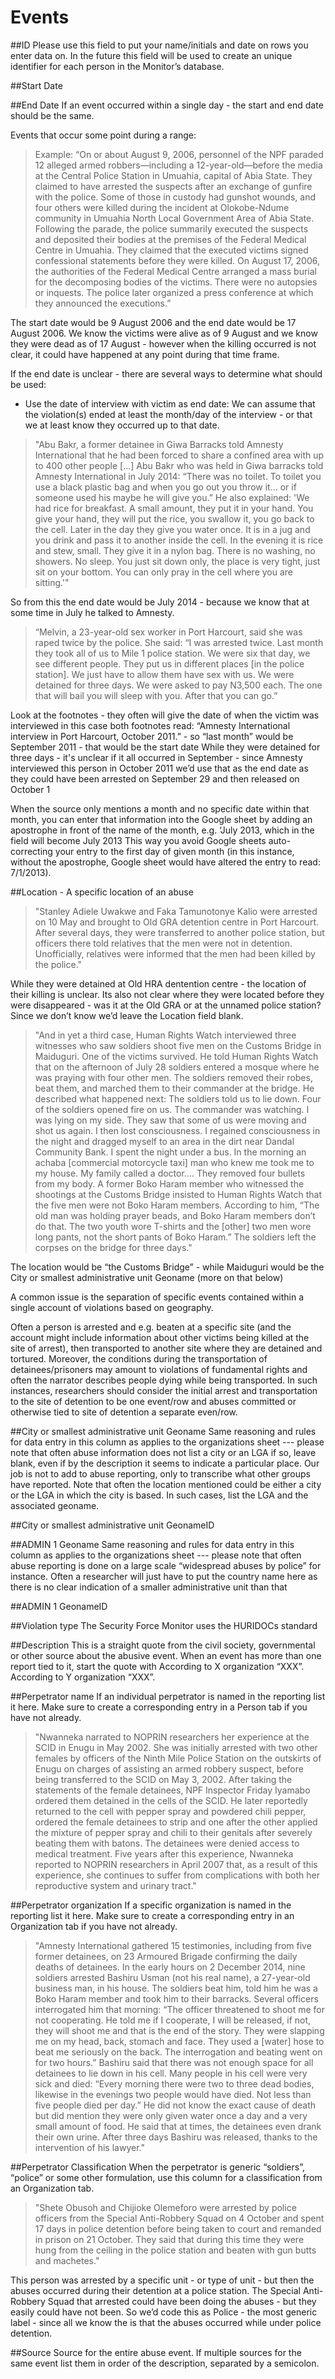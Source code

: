 # Events

##ID
Please use this field to put your name/initials and date on rows you enter data on. In the future this field will be used to create an unique identifier for each person in the Monitor’s database.

##Start Date

##End Date
If an event occurred within a single day - the start and end date should be the same.

Events that occur some point during a range:
> Example:
“On or about August 9, 2006, personnel of the NPF paraded 12 alleged armed robbers—including a 12-year-old—before the media at the Central Police Station in Umuahia, capital of Abia State. They claimed to have arrested the suspects after an exchange of gunfire with the police. Some of those in custody had gunshot wounds, and four others were killed during the incident at Olokobe-Ndume community in Umuahia North Local Government Area of Abia State. Following the parade, the police summarily executed the suspects and deposited their bodies at the premises of the Federal Medical Centre in Umuahia. They claimed that the executed victims signed confessional statements before they were killed. On August 17, 2006, the authorities of the Federal Medical Centre arranged a mass burial for the decomposing bodies of the victims. There were no autopsies or inquests. The police later organized a press conference at which they announced the executions.”

The start date would be 9 August 2006 and the end date would be 17 August 2006. We know the victims were alive as of 9 August and we know they were dead as of 17 August - however when the killing occurred is not clear, it could have happened at any point during that time frame.

If the end date is unclear - there are several ways to determine what should be used:

* Use the date of interview with victim as end date: We can assume that the violation(s) ended at least the month/day of the interview - or that we at least know they occurred up to that date.

>"Abu Bakr, a former detainee in Giwa Barracks told Amnesty International that he had been forced to share a confined area with up to 400 other people [...] Abu Bakr who was held in Giwa barracks told Amnesty International in July 2014: “There was no toilet. To toilet you use a black plastic bag and when you go out you throw it… or if someone used his maybe he will give you.” He also explained: 'We had rice for breakfast. A small amount, they put it in your hand. You give your hand, they will put the rice, you swallow it, you go back to the cell. Later in the day they give you water once. It is in a jug and you drink and pass it to another inside the cell. In the evening it is rice and stew, small. They give it in a nylon bag. There is no washing, no showers. No sleep. You just sit down only, the place is very tight, just sit on your bottom. You can only pray in the cell where you are sitting.'"

So from this the end date would be July 2014 - because we know that at some time in July he talked to Amnesty. 

>“Melvin, a 23-year-old sex worker in Port Harcourt, said she was raped twice by the police. She said: “I was arrested twice. Last month they took all of us to Mile 1 police station. We were six that day, we see different people. They put us in different places [in the police station]. We just have to allow them have sex with us. We were detained for three days. We were asked to pay N3,500 each. The one that will bail you will sleep with you. After that you can go.”

Look at the footnotes - they often will give the date of when the victim was interviewed in this case both footnotes read: “Amnesty International interview in Port Harcourt, October 2011.” - so “last month” would be September 2011 - that would be the start date
While they were detained for three days - it's unclear if it all occurred in September - since Amnesty interviewed this person in October 2011 we’d use that as the end date as they could have been arrested on September 29 and then released on October 1

When the source only mentions a month and no specific date within that month, you can enter that information into the Google sheet by adding an apostrophe in front of the name of the month, e.g. ‘July 2013, which in the field will become July 2013  This way you avoid Google sheets auto-correcting your entry to the first day of given month (in this instance, without the apostrophe, Google sheet would have altered the entry to read: 7/1/2013).

##Location - A specific location of an abuse
>"Stanley Adiele Uwakwe and Faka Tamunotonye Kalio were arrested on 10 May and brought to Old GRA detention centre in Port Harcourt. After several days, they were transferred to another police station, but officers there told relatives that the men were not in detention. Unofficially, relatives were informed that the men had been killed by the police."

While they were detained at Old HRA dentention centre - the location of their killing is unclear. Its also not clear where they were located before they were disappeared - was it at the Old GRA or at the unnamed police station? Since we don’t know we’d leave the Location field blank.
>"And in yet a third case, Human Rights Watch interviewed three witnesses who saw soldiers shoot five men on the Customs Bridge in Maiduguri. One of the victims survived. He told Human Rights Watch that on the afternoon of July 28 soldiers entered a mosque where he was praying with four other men. The soldiers removed their robes, beat them, and marched them to their commander at the bridge. He described what happened next: The soldiers told us to lie down. Four of the soldiers opened fire on us. The commander was watching. I was lying on my side. They saw that some of us were moving and shot us again. I then lost consciousness. I regained consciousness in the night and dragged myself to an area in the dirt near Dandal Community Bank. I spent the night under a bus. In the morning an achaba [commercial motorcycle taxi] man who knew me took me to my house. My family called a doctor…. They removed four bullets from my body. A former Boko Haram member who witnessed the shootings at the Customs Bridge insisted to Human Rights Watch that the five men were not Boko Haram members. According to him, “The old man was holding prayer beads, and Boko Haram members don’t do that. The two youth wore T-shirts and the [other] two men wore long pants, not the short pants of Boko Haram.” The soldiers left the corpses on the bridge for three days."

The location would be “the Customs Bridge” - while Maiduguri would be the City or smallest administrative unit Geoname (more on that below)

A common issue is the separation of specific events contained within a single account of violations based on geography. 

Often a person is arrested and e.g. beaten at a specific site (and the account might include information about other victims being killed at the site of arrest), then transported to another site where they are detained and tortured. Moreover, the conditions during the transportation of detainees/prisoners may amount to violations of fundamental rights and often the narrator describes people dying while being transported. 
In such instances, researchers should consider the initial arrest and transportation to the site of detention to be one event/row and abuses committed or otherwise tied to site of detention a separate even/row. 


##City or smallest administrative unit Geoname
Same reasoning and rules for data entry in this column as applies to the organizations sheet --- please note that often abuse information does not list a city or an LGA if so, leave blank, even if by the description it seems to indicate a particular place. Our job is not to add to abuse reporting, only to transcribe what other groups have reported. Note that often the location mentioned could be either a city or the LGA in which the city is based. In such cases, list the LGA and the associated geoname. 

##City or smallest administrative unit GeonameID

##ADMIN 1 Geoname
Same reasoning and rules for data entry in this column as applies to the organizations sheet --- please note that often abuse reporting is done on a large scale “widespread abuses by police” for instance. Often a researcher will just have to put the country name here as there is no clear indication of a smaller administrative unit than that

##ADMIN 1 GeonameID


##Violation type
The Security Force Monitor uses the HURIDOCs standard

##Description
This is a straight quote from the civil society, governmental or other source about the abusive event. When an event has more than one report tied to it, start the quote with According to X organization “XXX”. According to Y organization “XXX”.

##Perpetrator name
If an individual perpetrator is named in the reporting list it here. Make sure to create a corresponding entry in a Person tab if you have not already.
>"Nwanneka narrated to NOPRIN researchers her experience at the SCID in Enugu in May 2002. She was initially arrested with two other females by officers of the Ninth Mile Police Station on the outskirts of Enugu on charges of assisting an armed robbery suspect, before being transferred to the SCID on May 3, 2002. After taking the statements of the female detainees, NPF Inspector Friday Iyamabo ordered them detained in the cells of the SCID. He later reportedly returned to the cell with pepper spray and powdered chili pepper, ordered the female detainees to strip and one after the other applied the mixture of pepper spray and chili to their genitals after severely beating them with batons. The detainees were denied access to medical treatment. Five years after this experience, Nwanneka reported to NOPRIN researchers in April 2007 that, as a result of this experience, she continues to suffer from complications with both her reproductive system and urinary tract."

##Perpetrator organization
If a specific organization is named in the reporting list it here. Make sure to create a corresponding entry in an Organization tab if you have not already.
>"Amnesty International gathered 15 testimonies, including from five former detainees, on 23 Armoured Brigade confirming the daily deaths of detainees. In the early hours on 2 December 2014, nine soldiers arrested Bashiru Usman (not his real name), a 27-year-old business man, in his house. The soldiers beat him, told him he was a Boko Haram member and took him to their barracks. Several officers interrogated him that morning: “The officer threatened to shoot me for not cooperating. He told me if I cooperate, I will be released, if not, they will shoot me and that is the end of the story. They were slapping me on my head, back, stomach and face. They used a [water] hose to beat me seriously on the back. The interrogation and beating went on for two hours.” Bashiru said that there was not enough space for all detainees to lie down in his cell. Many people in his cell were very sick and died: “Every morning there were two to three dead bodies, likewise in the evenings two people would have died. Not less than five people died per day.” He did not know the exact cause of death but did mention they were only given water once a day and a very small amount of food. He said that at times, the detainees even drank their own urine. After three days Bashiru was released, thanks to the intervention of his lawyer."

##Perpetrator Classification
When the perpetrator is generic “soldiers”, “police” or some other formulation, use this column for a classification from an Organization tab.

>"Shete Obusoh and Chijioke Olemeforo were arrested by police officers from the Special Anti-Robbery Squad on 4 October and spent 17 days in police detention before being taken to court and remanded in prison on 21 October. They said that during this time they were hung from the ceiling in the police station and beaten with gun butts and machetes."

This person was arrested by a specific unit - or type of unit - but then the abuses occurred during their detention at a police station. The Special Anti-Robbery Squad that arrested could have been doing the abuses - but they easily could have not been. So we’d code this as Police - the most generic label - since all we know the is that the abuses occurred while under police detention.

##Source
Source for the entire abuse event. If multiple sources for the same event list them in order of the description, separated by a semicolon.

